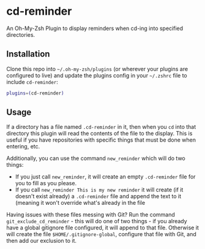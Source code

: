 # cd-reminder
An Oh-My-Zsh Plugin to display reminders when cd-ing into specified directories.

## Installation
Clone this repo into `~/.oh-my-zsh/plugins` (or wherever your plugins are configured to live)
and update the plugins config in your `~/.zshrc` file to include `cd-reminder`:

```bash
plugins=(cd-reminder)
```


## Usage
If a directory has a file named `.cd-reminder` in it, then when you `cd` into that directory
this plugin will read the contents of the file to the display. This is useful if you have
repositories with specific things that must be done when entering, etc.

Additionally, you can use the command `new_reminder` which will do two things:

* If you just call `new_reminder`, it will create an empty `.cd-reminder` file for
you to fill as you please.
* If you call `new_reminder This is my new reminder` it will create (if it doesn't exist already)
a `.cd-reminder` file and append the text to it (meaning it won't override what's already in the file

Having issues with these files messing with Git? Run the command `git_exclude_cd_reminder` -
this will do one of two things - if you already have a global gitignore file configured,
it will append to that file. Otherwise it will create the file `$HOME/.gitignore-global`,
configure that file with Git, and then add our exclusion to it.

